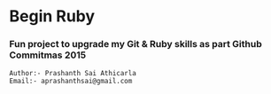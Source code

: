 # Begin Ruby

### Fun project to upgrade my Git & Ruby skills as part Github Commitmas 2015

```
Author:- Prashanth Sai Athicarla
Email:- aprashanthsai@gmail.com
```
